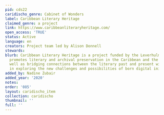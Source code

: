 ```yaml
---
pid: cds22
caridischo_genre: Cabinet of Wonders
label: Caribbean Literary Heritage
claimed_genre: a project
link: https://www.caribbeanliteraryheritage.com/
open_access: 'TRUE'
status: Active
language: en
creators: Project team led by Alison Donnell
stewards: 
blurb: Caribbean Literary Heritage is a project funded by the Leverhulme Trust that
  promotes literary and archival preservation in the Caribbean and the diaspora, as
  well as bridging connections between the literary past and present with an interest
  in exploring the new challenges and possibilities of born digital initiatives.
added_by: Nadine Zubair
added_year: '2020'
notes: 
order: '085'
layout: caridischo_item
collection: caridischo
thumbnail: ''
full: ''
---
```

